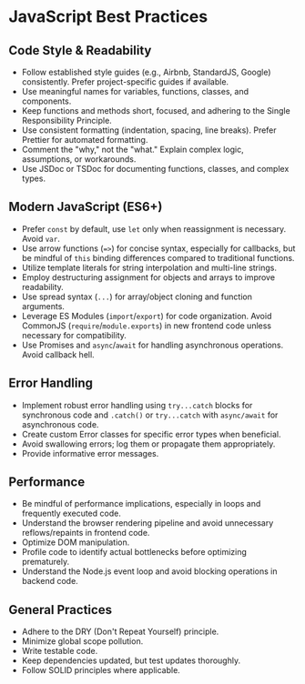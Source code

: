 # JavaScript Best Practices

## Code Style & Readability
- Follow established style guides (e.g., Airbnb, StandardJS, Google) consistently. Prefer project-specific guides if available.
- Use meaningful names for variables, functions, classes, and components.
- Keep functions and methods short, focused, and adhering to the Single Responsibility Principle.
- Use consistent formatting (indentation, spacing, line breaks). Prefer Prettier for automated formatting.
- Comment the "why," not the "what." Explain complex logic, assumptions, or workarounds.
- Use JSDoc or TSDoc for documenting functions, classes, and complex types.

## Modern JavaScript (ES6+)
- Prefer `const` by default, use `let` only when reassignment is necessary. Avoid `var`.
- Use arrow functions (`=>`) for concise syntax, especially for callbacks, but be mindful of `this` binding differences compared to traditional functions.
- Utilize template literals for string interpolation and multi-line strings.
- Employ destructuring assignment for objects and arrays to improve readability.
- Use spread syntax (`...`) for array/object cloning and function arguments.
- Leverage ES Modules (`import`/`export`) for code organization. Avoid CommonJS (`require`/`module.exports`) in new frontend code unless necessary for compatibility.
- Use Promises and `async`/`await` for handling asynchronous operations. Avoid callback hell.

## Error Handling
- Implement robust error handling using `try...catch` blocks for synchronous code and `.catch()` or `try...catch` with `async/await` for asynchronous code.
- Create custom Error classes for specific error types when beneficial.
- Avoid swallowing errors; log them or propagate them appropriately.
- Provide informative error messages.

## Performance
- Be mindful of performance implications, especially in loops and frequently executed code.
- Understand the browser rendering pipeline and avoid unnecessary reflows/repaints in frontend code.
- Optimize DOM manipulation.
- Profile code to identify actual bottlenecks before optimizing prematurely.
- Understand the Node.js event loop and avoid blocking operations in backend code.

## General Practices
- Adhere to the DRY (Don't Repeat Yourself) principle.
- Minimize global scope pollution.
- Write testable code.
- Keep dependencies updated, but test updates thoroughly.
- Follow SOLID principles where applicable.